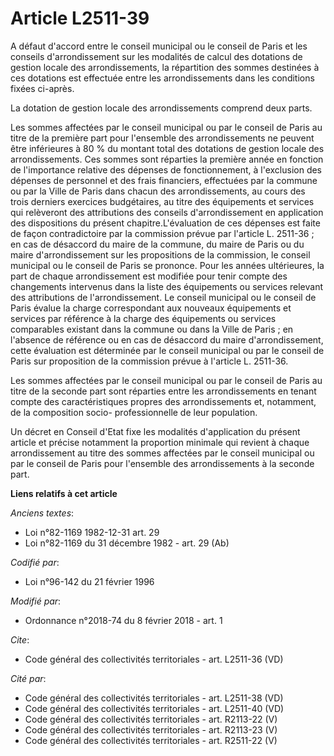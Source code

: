 # Article L2511-39

A défaut d'accord entre le conseil municipal ou le conseil de Paris et les conseils d'arrondissement sur les modalités de
calcul des dotations de gestion locale des arrondissements, la répartition des sommes destinées à ces dotations est effectuée
entre les arrondissements dans les conditions fixées ci-après.

La dotation de gestion locale des arrondissements comprend deux parts.

Les sommes affectées par le conseil municipal ou par le conseil de Paris au titre de la première part pour l'ensemble des
arrondissements ne peuvent être inférieures à 80 % du montant total des dotations de gestion locale des arrondissements. Ces
sommes sont réparties la première année en fonction de l'importance relative des dépenses de fonctionnement, à l'exclusion
des dépenses de personnel et des frais financiers, effectuées par la commune ou par la Ville de Paris dans chacun des
arrondissements, au cours des trois derniers exercices budgétaires, au titre des équipements et services qui relèveront des
attributions des conseils d'arrondissement en application des dispositions du présent chapitre.L'évaluation de ces dépenses
est faite de façon contradictoire par la commission prévue par l'article L. 2511-36 ; en cas de désaccord du maire de la
commune, du maire de Paris ou du maire d'arrondissement sur les propositions de la commission, le conseil municipal ou le
conseil de Paris se prononce. Pour les années ultérieures, la part de chaque arrondissement est modifiée pour tenir compte
des changements intervenus dans la liste des équipements ou services relevant des attributions de l'arrondissement. Le
conseil municipal ou le conseil de Paris évalue la charge correspondant aux nouveaux équipements et services par référence à
la charge des équipements ou services comparables existant dans la commune ou dans la Ville de Paris ; en l'absence de
référence ou en cas de désaccord du maire d'arrondissement, cette évaluation est déterminée par le conseil municipal ou par
le conseil de Paris sur proposition de la commission prévue à l'article L. 2511-36.

Les sommes affectées par le conseil municipal ou par le conseil de Paris au titre de la seconde part sont réparties entre les
arrondissements en tenant compte des caractéristiques propres des arrondissements et, notamment, de la composition socio-
professionnelle de leur population.

Un décret en Conseil d'Etat fixe les modalités d'application du présent article et précise notamment la proportion minimale
qui revient à chaque arrondissement au titre des sommes affectées par le conseil municipal ou par le conseil de Paris pour
l'ensemble des arrondissements à la seconde part.

**Liens relatifs à cet article**

_Anciens textes_:

  - Loi n°82-1169 1982-12-31 art. 29
  - Loi n°82-1169 du 31 décembre 1982 - art. 29 (Ab)

_Codifié par_:

  - Loi n°96-142 du 21 février 1996

_Modifié par_:

  - Ordonnance n°2018-74 du 8 février 2018 - art. 1

_Cite_:

  - Code général des collectivités territoriales - art. L2511-36 (VD)

_Cité par_:

  - Code général des collectivités territoriales - art. L2511-38 (VD)
  - Code général des collectivités territoriales - art. L2511-40 (VD)
  - Code général des collectivités territoriales - art. R2113-22 (V)
  - Code général des collectivités territoriales - art. R2113-23 (V)
  - Code général des collectivités territoriales - art. R2511-22 (V)
